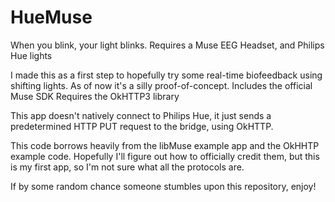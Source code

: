 # HueMuse
When you blink, your light blinks. Requires a Muse EEG Headset, and Philips Hue lights

I made this as a first step to hopefully try some real-time biofeedback using shifting lights. As of now it's a silly proof-of-concept.
Includes the official Muse SDK
Requires the OkHTTP3 library

This app doesn't natively connect to Philips Hue, it just sends a predetermined HTTP PUT request to the bridge, using OkHTTP.

This code borrows heavily from the libMuse example app and the OkHHTP example code. Hopefully I'll figure out how to officially credit them, but this is my first app, so I'm not sure what all the protocols are.

If by some random chance someone stumbles upon this repository, enjoy!
